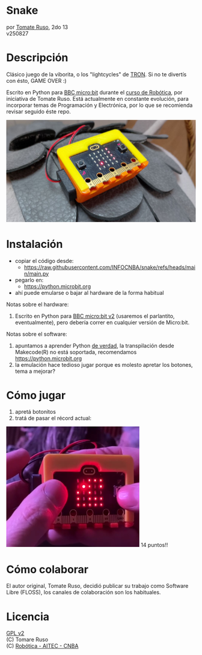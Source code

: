 # Snake

por [Tomate Ruso](xxx@gmail), 2do 13  
v250827




# Descripción

Clásico juego de la viborita, o los "lightcycles" de [TRON](https://es.wikipedia.org/wiki/Tron).
Si no te divertís con ésto, GAME OVER :)

Escrito en Python para [BBC micro:bit](https://www.microbit.org/) durante el [curso de Robótica](https://www.cnba.uba.ar/novedades/inscripcion-al-curso-de-robotica), por iniciativa de Tomate Ruso. Está actualmente en constante evolución, para incorporar temas de Programación y Electrónica, por lo que se recomienda revisar  seguido éste repo. 

![lita jugando](README.d/snake_lita.png)

# Instalación

- copiar el código desde:
	- https://raw.githubusercontent.com/INFOCNBA/snake/refs/heads/main/main.py
- pegarlo en:
	- https://python.microbit.org
- ahí puede emularse o bajar al hardware de la forma habitual


Notas sobre el hardware:
1. Escrito en Python para [BBC micro:bit v2](https://www.microbit.org/) (usaremos el parlantito, eventualmente), pero debería correr en cualquier versión de Micro:bit.


Notas sobre el software:
1. apuntamos a aprender Python [de verdad](https://microbit-micropython.readthedocs.io), la transpilación desde Makecode(R) no está soportada,  recomendamos https://python.microbit.org
2. la emulación hace tedioso jugar porque es molesto apretar los botones, tema a mejorar?


# Cómo jugar


1. apretá botonitos
2. tratá de pasar el récord actual:

![esperando que comience la obra](README.d/snake_teatro.png)
14 puntos!!

# Cómo colaborar

El autor original, Tomate Ruso, decidió publicar su trabajo como Software Libre (FLOSS), los canales de colaboración son los habituales.


# Licencia

[GPL v2](https://www.gnu.org/licenses/old-licenses/gpl-2.0.html)  
(C) Tomare Ruso  
(C) [Robótica - AITEC - CNBA](https://www.cnba.uba.ar/novedades/inscripcion-al-curso-de-robotica)  

